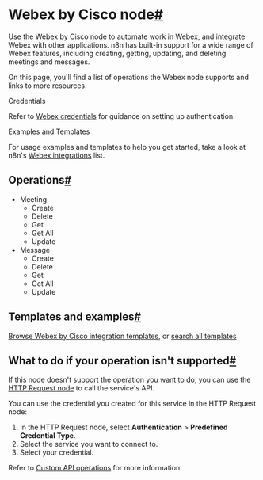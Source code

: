[](https://github.com/n8n-io/n8n-docs/edit/main/docs/integrations/builtin/app-nodes/n8n-nodes-base.ciscowebex.md "Edit this page")

# Webex by Cisco node[#](#webex-by-cisco-node "Permanent link")

Use the Webex by Cisco node to automate work in Webex, and integrate Webex with other applications. n8n has built-in support for a wide range of Webex features, including creating, getting, updating, and deleting meetings and messages.

On this page, you'll find a list of operations the Webex node supports and links to more resources.

Credentials

Refer to [Webex credentials](../../credentials/ciscowebex/) for guidance on setting up authentication.

Examples and Templates

For usage examples and templates to help you get started, take a look at n8n's [Webex integrations](https://n8n.io/integrations/webex-by-cisco/) list.

## Operations[#](#operations "Permanent link")

*   Meeting
    *   Create
    *   Delete
    *   Get
    *   Get All
    *   Update
*   Message
    *   Create
    *   Delete
    *   Get
    *   Get All
    *   Update

## Templates and examples[#](#templates-and-examples "Permanent link")

[Browse Webex by Cisco integration templates](https://n8n.io/integrations/webex-by-cisco/), or [search all templates](https://n8n.io/workflows/)

## What to do if your operation isn't supported[#](#what-to-do-if-your-operation-isnt-supported "Permanent link")

If this node doesn't support the operation you want to do, you can use the [HTTP Request node](../../core-nodes/n8n-nodes-base.httprequest/) to call the service's API.

You can use the credential you created for this service in the HTTP Request node:

1.  In the HTTP Request node, select **Authentication** > **Predefined Credential Type**.
2.  Select the service you want to connect to.
3.  Select your credential.

Refer to [Custom API operations](../../../custom-operations/) for more information.